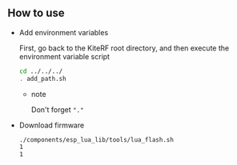 ## How to use

* Add environment variables

  First, go back to the KiteRF root directory, and then execute the environment variable script

  ```bash
  cd ../../../
  . add_path.sh
  ```
  * note

    Don't forget `"."`

* Download firmware

  ```bash
  ./components/esp_lua_lib/tools/lua_flash.sh
  1
  1
  ```

